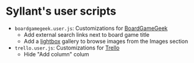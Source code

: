 # Syllant's user scripts
        
* `boardgamegeek.user.js`: Customizations for [BoardGameGeek](boardgamegeek.com)
    * Add external search links next to board game title
    * Add a [lightbox](https://en.wikipedia.org/wiki/Lightbox_\(JavaScript\)) gallery to browse images from the Images section
* `trello.user.js`: Customizations for [Trello](trello.com)
    * Hide "Add column" colum
